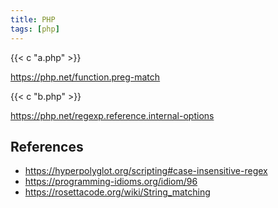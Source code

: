 ```yaml
---
title: PHP
tags: [php]
---
```


{{< c "a.php" >}}

<https://php.net/function.preg-match>

{{< c "b.php" >}}

<https://php.net/regexp.reference.internal-options>

## References

- <https://hyperpolyglot.org/scripting#case-insensitive-regex>
- <https://programming-idioms.org/idiom/96>
- <https://rosettacode.org/wiki/String_matching>
